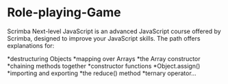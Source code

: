 # Role-playing-Game
Scrimba Next-level JavaScript 
is an advanced JavaScript course offered by Scrimba, designed to improve your JavaScript skills.
The path offers explanations for: 

*destructuring Objects
*mapping over Arrays
*the Array constructor 
*chaining methods together
*constructor functions 
*Object.assign()
*importing and exporting
*the reduce() method
*ternary operator...
